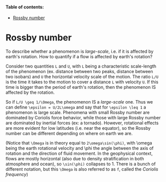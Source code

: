 #### Table of contents:

- [Rossby number](#rossby-number)

# Rossby number
To describe whether a phenomenon is *large-scale*, i.e. if it is affected by earth's rotation. How to quantify if a flow is affected by earth's rotation?

Consider two quantities `L` and `U`, with `L` being a characteristic scale-length of the phenomenon (ex. distance between two peaks, distance between two isobars) and `U` the horizontal velocity scale of the motion. The ratio `L/U` is the time it takes to the motion to cover a distance `L` with velocity `U`. If this time is bigger than the period of earth's rotation, then the phenomenon IS affected by the rotation. 

So if `L/U \geq 1/\Omega`, the phenomenon IS a *large-scale* one. Thus we can define `\epsilon = U/2L\omega` and say that for `\epsilon \leq 1` a phenomenon is large scale. Phenomena with small Rossby number are dominated by Coriolis force behavior, while those with large Rossby number are dominated by inertial forces (ex: a tornado). However, rotational effects are more evident for low latitudes (i.e. near the equator), so the Rossby number can be different depending on where on earth we are.

(Notice that `\Omega` is in theory equal to `2\omega\sin(\phi)`, with \omega being the earth rotational velocity and \phi the angle between the axis of rotation and the direction of fluid movement. In the geophysical context, flows are mostly horizontal (also due to density stratification in both atmosphere and ocean), so `\sin(\phi)` collapses to 1. There is a bunch of different notation, but this `\Omega` is also referred to as `f`, called the *Coriolis frequency*)
